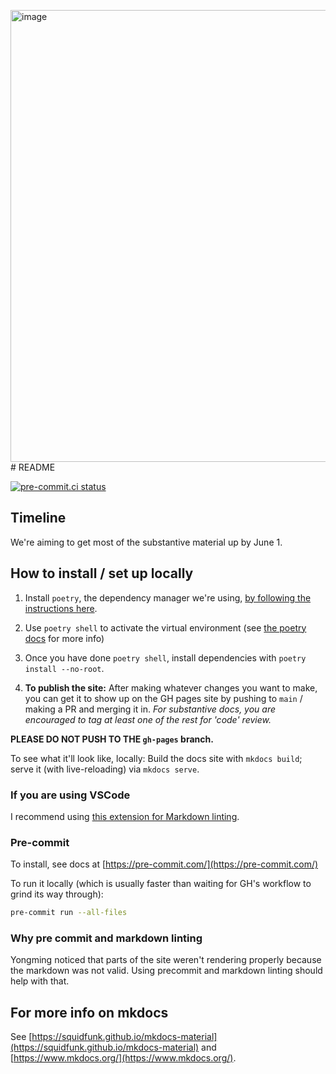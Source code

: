 <img width="723" alt="image" src="https://github.com/smucclaw/internal_docs/assets/21286812/7ac106c6-bbb6-4478-b816-43b23ea200c0"># README

[![pre-commit.ci status](https://results.pre-commit.ci/badge/github/smucclaw/internal_docs/main.svg)](https://results.pre-commit.ci/latest/github/smucclaw/internal_docs/main)

## Timeline

We're aiming to get most of the substantive material up by June 1.

## How to install / set up locally

1. Install `poetry`,  the dependency manager we're using, [by following the instructions here](https://python-poetry.org/docs/).

2. Use `poetry shell` to activate the virtual environment (see [the poetry docs](https://python-poetry.org/docs/basic-usage/) for more info)

3. Once you have done `poetry shell`, install dependencies with `poetry install --no-root`.

4. **To publish the site:** After making whatever changes you want to make, you can get it to show up on the GH pages site by pushing to `main` / making a PR and merging it in. *For substantive docs, you are encouraged to tag at least one of the rest for 'code' review.*

**PLEASE DO NOT PUSH TO THE `gh-pages` branch.**

To see what it'll look like, locally: Build the docs site with `mkdocs build`; serve it (with live-reloading) via `mkdocs serve`.

### If you are using VSCode

I recommend using [this extension for Markdown linting](https://marketplace.visualstudio.com/items?itemName=DavidAnson.vscode-markdownlint).

### Pre-commit

To install, see docs at [https://pre-commit.com/](https://pre-commit.com/)

To run it locally (which is usually faster than waiting for GH's workflow to grind its way through):

```bash
pre-commit run --all-files
```

### Why pre commit and markdown linting

Yongming noticed that parts of the site weren't rendering properly because the markdown was not valid. Using precommit and markdown linting should help with that.

## For more info on mkdocs

See [https://squidfunk.github.io/mkdocs-material](https://squidfunk.github.io/mkdocs-material) and [https://www.mkdocs.org/](https://www.mkdocs.org/).
